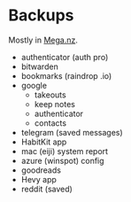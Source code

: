 # Backups

Mostly in [Mega.nz](https://mega.nz/fm/ioR12CZK).

- authenticator (auth pro)
- bitwarden
- bookmarks (raindrop .io)
- google
    - takeouts
    - keep notes
    - authenticator
    - contacts
- telegram (saved messages)
- HabitKit app
- mac (eiji) system report
- azure (winspot) config
- goodreads
- Hevy app
- reddit (saved)
